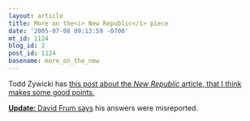 ```yaml
---
layout: article
title: More on the<i> New Republic</i> piece
date: '2005-07-08 09:13:59 -0700'
mt_id: 1124
blog_id: 2
post_id: 1124
basename: more_on_the_new
---
```

Todd Zywicki has <a href="http://volokh.com/archives/archive_2005_07_03-2005_07_09.shtml#1120775700">this post</i> about the <i>New Republic</i> article, that I think makes some good points.

<strong>Update: </strong><a href="http://frum.nationalreview.com/archives/07112005.asp#069097">David Frum says</a> his answers were misreported.
